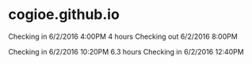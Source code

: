 # cogioe.github.io

Checking in 6/2/2016 4:00PM
4 hours
Checking out 6/2/2016 8:00PM

Checking in 6/2/2016 10:20PM
6.3 hours 
Checking in 6/2/2016 12:40PM

